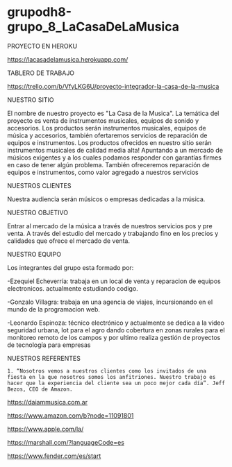 # grupodh8-grupo_8_LaCasaDeLaMusica

PROYECTO EN HEROKU

https://lacasadelamusica.herokuapp.com/

TABLERO DE TRABAJO

https://trello.com/b/VfyLKG6U/proyecto-integrador-la-casa-de-la-musica

NUESTRO SITIO

El nombre de nuestro proyecto es "La Casa de la Musica". La temática del proyecto es venta de instrumentos musicales, equipos de sonido y accesorios. Los productos serán instrumentos musicales, equipos de música y accesorios, también ofertaremos servicios de reparación de equipos e instrumentos. Los productos ofrecidos en nuestro sitio serán instrumentos musicales de calidad media alta! Apuntando a un mercado de músicos exigentes y a los cuales podamos responder con garantías firmes en caso de tener algún problema. También ofreceremos reparación de equipos e instrumentos, como valor agregado a nuestros servicios

NUESTROS CLIENTES

Nuestra audiencia serán músicos o empresas dedicadas a la música.

NUESTRO OBJETIVO

Entrar al mercado de la música a través de nuestros servicios pos y pre venta. A través del estudio del mercado y trabajando fino en los precios y calidades que ofrece el mercado de venta.


NUESTRO EQUIPO 

Los integrantes del grupo esta formado por:

-Ezequiel Echeverría: trabaja en un local de venta y reparacion de equipos electronicos. actualmente estudiando codigo.

-Gonzalo Villagra: trabaja en una agencia de viajes, incursionando en el mundo de la programacion web.

-Leonardo Espinoza: técnico electrónico y actualmente se dedica a la video seguridad urbana, Iot para el agro dando cobertura en zonas rurales para el monitoreo remoto de los campos y por ultimo realiza gestión de proyectos de tecnología para empresas


NUESTROS REFERENTES

    1. “Nosotros vemos a nuestros clientes como los invitados de una fiesta en la que nosotros somos los anfitriones. Nuestro trabajo es hacer que la experiencia del cliente sea un poco mejor cada día”. Jeff Bezos, CEO de Amazon.


https://daiammusica.com.ar

https://www.amazon.com/b?node=11091801

https://www.apple.com/la/

https://marshall.com/?languageCode=es

https://www.fender.com/es/start
